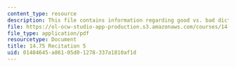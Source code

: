 ```yaml
---
content_type: resource
description: This file contains information regarding good vs. bad dictatorships.
file: https://ol-ocw-studio-app-production.s3.amazonaws.com/courses/14-75-political-economy-and-economic-development-fall-2012/01484645a86105d01278337a1810af1d_MIT14_75F12_Recitation5.pdf
file_type: application/pdf
resourcetype: Document
title: 14.75 Recitation 5
uid: 01484645-a861-05d0-1278-337a1810af1d
---
```

